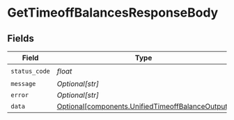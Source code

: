 # GetTimeoffBalancesResponseBody


## Fields

| Field                                                                                                      | Type                                                                                                       | Required                                                                                                   | Description                                                                                                |
| ---------------------------------------------------------------------------------------------------------- | ---------------------------------------------------------------------------------------------------------- | ---------------------------------------------------------------------------------------------------------- | ---------------------------------------------------------------------------------------------------------- |
| `status_code`                                                                                              | *float*                                                                                                    | :heavy_check_mark:                                                                                         | N/A                                                                                                        |
| `message`                                                                                                  | *Optional[str]*                                                                                            | :heavy_minus_sign:                                                                                         | N/A                                                                                                        |
| `error`                                                                                                    | *Optional[str]*                                                                                            | :heavy_minus_sign:                                                                                         | N/A                                                                                                        |
| `data`                                                                                                     | [Optional[components.UnifiedTimeoffBalanceOutput]](../../models/components/unifiedtimeoffbalanceoutput.md) | :heavy_minus_sign:                                                                                         | N/A                                                                                                        |